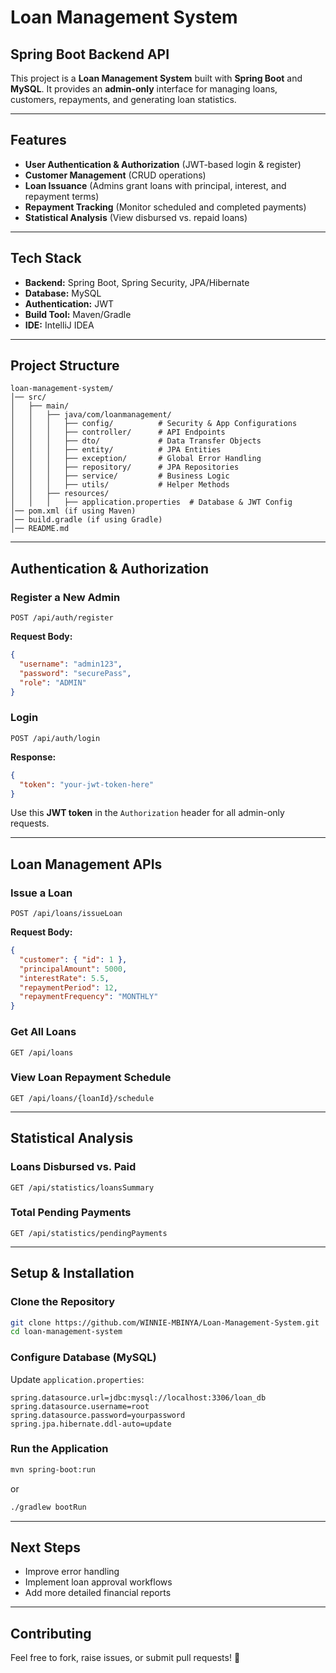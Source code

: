 # Loan Management System

## Spring Boot Backend API

This project is a **Loan Management System** built with **Spring Boot** and **MySQL**. It provides an **admin-only** interface for managing loans, customers, repayments, and generating loan statistics.

---

## Features

- **User Authentication & Authorization** (JWT-based login & register)
- **Customer Management** (CRUD operations)
- **Loan Issuance** (Admins grant loans with principal, interest, and repayment terms)
- **Repayment Tracking** (Monitor scheduled and completed payments)
- **Statistical Analysis** (View disbursed vs. repaid loans)

---

## Tech Stack

- **Backend:** Spring Boot, Spring Security, JPA/Hibernate
- **Database:** MySQL
- **Authentication:** JWT
- **Build Tool:** Maven/Gradle
- **IDE:** IntelliJ IDEA

---

## Project Structure

```
loan-management-system/
│── src/
│   ├── main/
│   │   ├── java/com/loanmanagement/
│   │   │   ├── config/          # Security & App Configurations
│   │   │   ├── controller/      # API Endpoints
│   │   │   ├── dto/             # Data Transfer Objects
│   │   │   ├── entity/          # JPA Entities
│   │   │   ├── exception/       # Global Error Handling
│   │   │   ├── repository/      # JPA Repositories
│   │   │   ├── service/         # Business Logic
│   │   │   ├── utils/           # Helper Methods
│   │   ├── resources/
│   │   │   ├── application.properties  # Database & JWT Config
│── pom.xml (if using Maven)  
│── build.gradle (if using Gradle)  
│── README.md  
```

---

## Authentication & Authorization

### Register a New Admin
```http
POST /api/auth/register
```
**Request Body:**
```json
{
  "username": "admin123",
  "password": "securePass",
  "role": "ADMIN"
}
```

### Login
```http
POST /api/auth/login
```
**Response:**
```json
{
  "token": "your-jwt-token-here"
}
```
Use this **JWT token** in the `Authorization` header for all admin-only requests.

---

## Loan Management APIs

### Issue a Loan
```http
POST /api/loans/issueLoan
```
**Request Body:**
```json
{
  "customer": { "id": 1 },
  "principalAmount": 5000,
  "interestRate": 5.5,
  "repaymentPeriod": 12,
  "repaymentFrequency": "MONTHLY"
}
```

### Get All Loans
```http
GET /api/loans
```

### View Loan Repayment Schedule
```http
GET /api/loans/{loanId}/schedule
```

---

## Statistical Analysis

### Loans Disbursed vs. Paid
```http
GET /api/statistics/loansSummary
```

### Total Pending Payments
```http
GET /api/statistics/pendingPayments
```

---

## Setup & Installation

### Clone the Repository
```sh
git clone https://github.com/WINNIE-MBINYA/Loan-Management-System.git
cd loan-management-system
```

### Configure Database (MySQL)
Update `application.properties`:
```properties
spring.datasource.url=jdbc:mysql://localhost:3306/loan_db
spring.datasource.username=root
spring.datasource.password=yourpassword
spring.jpa.hibernate.ddl-auto=update
```

### Run the Application
```sh
mvn spring-boot:run
```
or
```sh
./gradlew bootRun
```

---

## Next Steps

- Improve error handling
- Implement loan approval workflows
- Add more detailed financial reports

---

## Contributing

Feel free to fork, raise issues, or submit pull requests! 🚀

